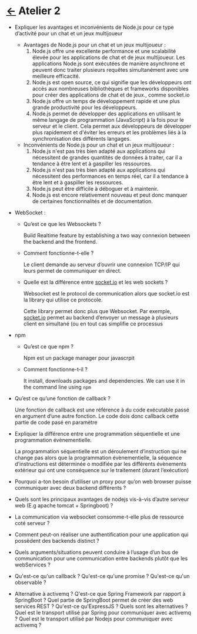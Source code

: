 # [←](../README.md) Atelier 2
- Expliquer les avantages et inconvénients de Node.js pour ce type d’activité pour un chat et un jeux multijoueur
    - Avantages de Node.js pour un chat et un jeux multijoueur :
        1. Node.js offre une excellente performance et une scalabilité élevée pour les applications de chat et de jeux multijoueur. Les applications Node.js sont exécutées de manière asynchrone et peuvent donc traiter plusieurs requêtes simultanément avec une meilleure efficacité.
        2. Node.js est open source, ce qui signifie que les développeurs ont accès aux nombreuses bibliothèques et frameworks disponibles pour créer des applications de chat et de jeux., comme socket.io
        3. Node.js offre un temps de développement rapide et une plus grande productivité pour les développeurs.
        4. Node.js permet de développer des applications en utilisant le même langage de programmation (JavaScript) à la fois pour le serveur et le client. Cela permet aux développeurs de développer plus rapidement et d'éviter les erreurs et les problèmes liés à la synchronisation des différents langages.
    - Inconvénients de Node.js pour un chat et un jeux multijoueur :
        1. Node.js n'est pas très bien adapté aux applications qui nécessitent de grandes quantités de données à traiter, car il a tendance à être lent et à gaspiller les ressources.
        2. Node.js n'est pas très bien adapté aux applications qui nécessitent des performances en temps réel, car il a tendance à être lent et à gaspiller les ressources.
        3. Node.js peut être difficile à déboguer et à maintenir.
        4. Node.js est encore relativement nouveau et peut donc manquer de certaines fonctionnalités et de documentation.
- WebSocket :
    - Qu’est ce que les Websockets ?
        
        Build Realtime feature by establishing a two way connexion between the backend and the frontend.
        
    - Comment fonctionne-t-elle ?
        
        Le client demande au serveur d’ouvrir une connexion TCP/IP qui leurs permet de communiquer en direct.
        
    - Quelle est la différence entre [socket.io](http://socket.io/) et les web sockets ?
        
        Websocket est le protocol de communication alors que socket.io est la library qui utilise ce protocole. 
        
        Cette library permet donc plus que Websocket. Par exemple, [socket.io](http://socket.io) permet au backend d’envoyer un message à plusieurs client en simultané (ou en tout cas simplifie ce processus
        
- npm
    - Qu’est ce que npm ?
        
        Npm est un package manager pour javascrpit
        
    - Comment fonctionne-t-il ?
        
        It install, downloads packages and dependencies. We can use it in the command line using `npm`
        
- Qu’est ce qu’une fonction de callback ?
    
    Une fonction de callback est une référence à du code exécutable passé en argument d’une autre fonction. Le code dois donc callback cette partie de code pasé en paramètre
    
- Expliquer la différence entre une programmation séquentielle et une programmation évènementielle.
    
    La programmation séquentielle est un déroulement d’instruction qui ne change pas alors que la programmation évènementielle, la séquence d’instructions est déterminée o modifiée par les différents évènements extérieur qui ont une conséquence sur le traitement (durant l’exécution)
    
- Pourquoi a-ton besoin d’utiliser un proxy pour qu’on web browser puisse communiquer avec deux backend différents ?
- Quels sont les principaux avantages de nodejs vis-à-vis d’autre serveur web (E.g apache tomcat + Springboot) ?
- La communication via websocket consomme-t-elle plus de ressource coté serveur ?
- Comment peut-on réaliser une authentification pour une application qui possèdent des backends distinct ?
- Quels arguments/situations peuvent conduire à l’usage d’un bus de communication pour une communication entre backends plutôt que les webServices ?
- Qu'est-ce qu'un callback ? Qu'est-ce qu'une promise ? Qu'est-ce qu'un observable ?
- Alternative à activemq ? Q'est-ce que Spring Framework par rapport à SpringBoot ? Quel partie de SpringBoot permet de créer des web services REST ? Qu'est-ce qu'ExpressJS ? Quels sont les alternatives ? Quel est le transport utilisé par Spring pour communiquer avec activemq ? Quel est le transport utilisé par Nodejs pour communiquer avec activemq ?